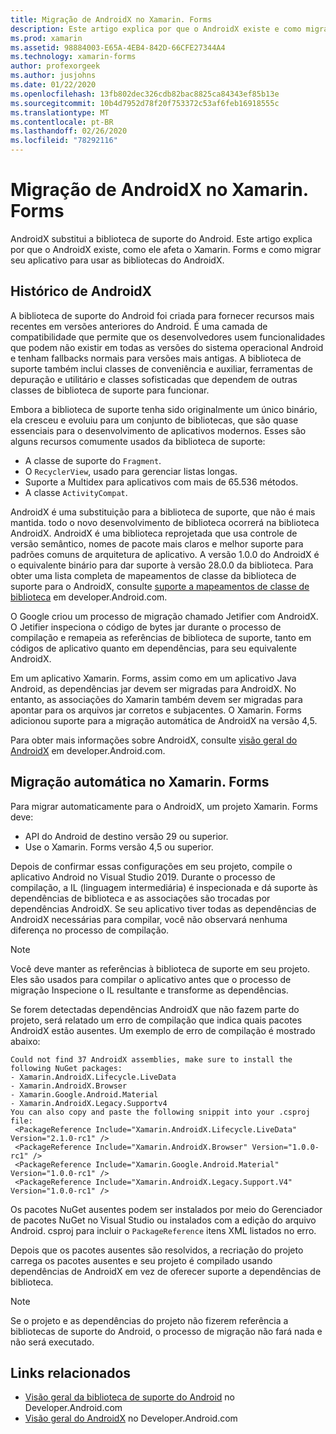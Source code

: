 ```yaml
---
title: Migração de AndroidX no Xamarin. Forms
description: Este artigo explica por que o AndroidX existe e como migrar para o AndroidX em seu aplicativo Xamarin. Forms.
ms.prod: xamarin
ms.assetid: 98884003-E65A-4EB4-842D-66CFE27344A4
ms.technology: xamarin-forms
author: profexorgeek
ms.author: jusjohns
ms.date: 01/22/2020
ms.openlocfilehash: 13fb802dec326cdb82bac8825ca84343ef85b13e
ms.sourcegitcommit: 10b4d7952d78f20f753372c53af6feb16918555c
ms.translationtype: MT
ms.contentlocale: pt-BR
ms.lasthandoff: 02/26/2020
ms.locfileid: "78292116"
---
```

# <a name="androidx-migration-in-xamarinforms"></a>Migração de AndroidX no Xamarin. Forms

AndroidX substitui a biblioteca de suporte do Android. Este artigo explica por que o AndroidX existe, como ele afeta o Xamarin. Forms e como migrar seu aplicativo para usar as bibliotecas do AndroidX.

## <a name="history-of-androidx"></a>Histórico de AndroidX

A biblioteca de suporte do Android foi criada para fornecer recursos mais recentes em versões anteriores do Android. É uma camada de compatibilidade que permite que os desenvolvedores usem funcionalidades que podem não existir em todas as versões do sistema operacional Android e tenham fallbacks normais para versões mais antigas. A biblioteca de suporte também inclui classes de conveniência e auxiliar, ferramentas de depuração e utilitário e classes sofisticadas que dependem de outras classes de biblioteca de suporte para funcionar.

Embora a biblioteca de suporte tenha sido originalmente um único binário, ela cresceu e evoluiu para um conjunto de bibliotecas, que são quase essenciais para o desenvolvimento de aplicativos modernos. Esses são alguns recursos comumente usados da biblioteca de suporte:

- A classe de suporte do `Fragment`.
- O `RecyclerView`, usado para gerenciar listas longas.
- Suporte a Multidex para aplicativos com mais de 65.536 métodos.
- A classe `ActivityCompat`.

AndroidX é uma substituição para a biblioteca de suporte, que não é mais mantida. todo o novo desenvolvimento de biblioteca ocorrerá na biblioteca AndroidX. AndroidX é uma biblioteca reprojetada que usa controle de versão semântico, nomes de pacote mais claros e melhor suporte para padrões comuns de arquitetura de aplicativo. A versão 1.0.0 do AndroidX é o equivalente binário para dar suporte à versão 28.0.0 da biblioteca. Para obter uma lista completa de mapeamentos de classe da biblioteca de suporte para o AndroidX, consulte [suporte a mapeamentos de classe de biblioteca](https://developer.android.com/jetpack/androidx/migrate/class-mappings) em developer.Android.com.

O Google criou um processo de migração chamado Jetifier com AndroidX. O Jetifier inspeciona o código de bytes jar durante o processo de compilação e remapeia as referências de biblioteca de suporte, tanto em códigos de aplicativo quanto em dependências, para seu equivalente AndroidX.

Em um aplicativo Xamarin. Forms, assim como em um aplicativo Java Android, as dependências jar devem ser migradas para AndroidX. No entanto, as associações do Xamarin também devem ser migradas para apontar para os arquivos jar corretos e subjacentes. O Xamarin. Forms adicionou suporte para a migração automática de AndroidX na versão 4,5.

Para obter mais informações sobre AndroidX, consulte [visão geral do AndroidX](https://developer.android.com/jetpack/androidx) em developer.Android.com.

## <a name="automatic-migration-in-xamarinforms"></a>Migração automática no Xamarin. Forms

Para migrar automaticamente para o AndroidX, um projeto Xamarin. Forms deve:

- API do Android de destino versão 29 ou superior.
- Use o Xamarin. Forms versão 4,5 ou superior.

Depois de confirmar essas configurações em seu projeto, compile o aplicativo Android no Visual Studio 2019. Durante o processo de compilação, a IL (linguagem intermediária) é inspecionada e dá suporte às dependências de biblioteca e as associações são trocadas por dependências AndroidX. Se seu aplicativo tiver todas as dependências de AndroidX necessárias para compilar, você não observará nenhuma diferença no processo de compilação.

> [!NOTE]
> Você deve manter as referências à biblioteca de suporte em seu projeto. Eles são usados para compilar o aplicativo antes que o processo de migração Inspecione o IL resultante e transforme as dependências.

Se forem detectadas dependências AndroidX que não fazem parte do projeto, será relatado um erro de compilação que indica quais pacotes AndroidX estão ausentes. Um exemplo de erro de compilação é mostrado abaixo:

```
Could not find 37 AndroidX assemblies, make sure to install the following NuGet packages:
- Xamarin.AndroidX.Lifecycle.LiveData
- Xamarin.AndroidX.Browser
- Xamarin.Google.Android.Material
- Xamarin.AndroidX.Legacy.Supportv4
You can also copy and paste the following snippit into your .csproj file:
 <PackageReference Include="Xamarin.AndroidX.Lifecycle.LiveData" Version="2.1.0-rc1" />
 <PackageReference Include="Xamarin.AndroidX.Browser" Version="1.0.0-rc1" />
 <PackageReference Include="Xamarin.Google.Android.Material" Version="1.0.0-rc1" />
 <PackageReference Include="Xamarin.AndroidX.Legacy.Support.V4" Version="1.0.0-rc1" />
```

Os pacotes NuGet ausentes podem ser instalados por meio do Gerenciador de pacotes NuGet no Visual Studio ou instalados com a edição do arquivo Android. csproj para incluir o `PackageReference` itens XML listados no erro.

Depois que os pacotes ausentes são resolvidos, a recriação do projeto carrega os pacotes ausentes e seu projeto é compilado usando dependências de AndroidX em vez de oferecer suporte a dependências de biblioteca.

> [!NOTE]
> Se o projeto e as dependências do projeto não fizerem referência a bibliotecas de suporte do Android, o processo de migração não fará nada e não será executado.

## <a name="related-links"></a>Links relacionados

- [Visão geral da biblioteca de suporte do Android](https://developer.android.com/topic/libraries/support-library/index) no Developer.Android.com
- [Visão geral do AndroidX](https://developer.android.com/jetpack/androidx) no Developer.Android.com
